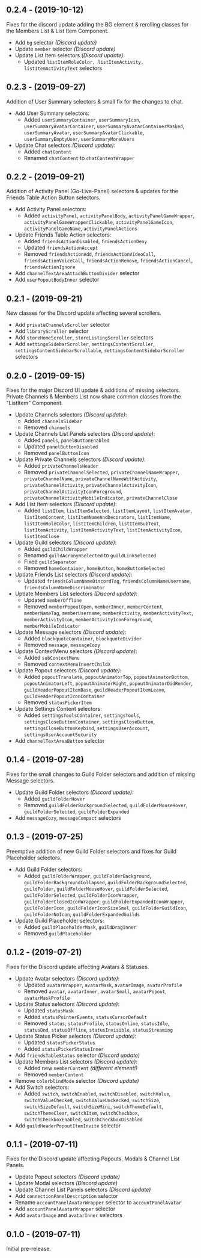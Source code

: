 ## 0.2.4 - (2019-10-12)
Fixes for the discord update adding the BG element & rerolling classes for the Members List & List Item Component.

- Add `bg` selector *(Discord update)*
- Update `member` selector *(Discord update)*
- Update List Item selectors *(Discord update)*:
	- Updated `listItemRoleColor, listItemActivity, listItemActivityText` selectors

## 0.2.3 - (2019-09-27)
Addition of User Summary selectors & small fix for the changes to chat.

- Add User Summary selectors:
	- Added `userSummaryContainer`, `userSummaryIcon`, `userSummaryAvatarContainer`, `userSummaryAvatarContainerMasked`, `userSummaryAvatar`, `userSummaryAvatarClickable`, `userSummaryEmptyUser`, `userSummaryMoreUsers`
- Update Chat selectors *(Discord update)*:
	- Added `chatContent`
	- Renamed `chatContent` to `chatContentWrapper`

## 0.2.2 - (2019-09-21)
Addition of Activity Panel (Go-Live-Panel) selectors & updates for the Friends Table Action Button selectors.

- Add Activity Panel selectors:
	- Added `activityPanel`, `activityPanelBody`, `activityPanelGameWrapper`, `activityPanelGameWrapperClickable`, `activityPanelGameIcon`, `activityPanelGameName`, `activityPanelActions`
- Update Friends Table Action selectors:
	- Added `friendsActionDisabled`, `friendsActionDeny`
	- Updated `friendsActionAccept`
	- Removed `friendsActionAdd`, `friendsActionVideoCall`, `friendsActionVoiceCall`, `friendsActionRemove`, `friendsActionCancel`, `friendsActionIgnore`
- Add `channelTextAreaAttachButtonDivider` selector
- Add `userPopoutBodyInner` selector

## 0.2.1 - (2019-09-21)
New classes for the Discord update affecting several scrollers.

- Add `privateChannelsScroller` selector
- Add `libraryScroller` selector
- Add `storeHomeScroller`, `storeListingScroller` selectors
- Add `settingsSidebarScroller`, `settingsContentScroller`, `settingsContentSidebarScrollable`, `settingsContentSidebarScroller` selectors

## 0.2.0 - (2019-09-15)
Fixes for the major Discord UI update & additions of missing selectors.  
Private Channels & Members List now share common classes from the "ListItem" Component.

- Update Channels selectors *(Discord update)*:
	- Added `channelsSidebar`
	- Removed `channels`
- Update Channels List Panels selectors *(Discord update)*:
	- Added `panels`, `panelButtonEnabled`
	- Updated `panelButtonDisabled`
	- Removed `panelButtonIcon`
- Update Private Channels selectors *(Discord update)*:
	- Added `privateChannelsHeader`
	- Removed `privateChannelSelected`, `privateChannelNameWrapper`, `privateChannelName`, `privateChannelNameWithActivity`, `privateChannelActivity`, `privateChannelActivityIcon`, `privateChannelActivityIconForeground`, `privateChannelActivityMobileIndicator`, `privateChannelClose`
- Add List Item selectors *(Discord update)*:
	- Added `listItem`, `listItemSelected`, `listItemLayout`, `listItemAvatar`, `listItemContent`, `listItemNameAndDecorators`, `listItemName`, `listItemRoleColor`, `listItemChildren`, `listItemSubText`, `listItemActivity`, `listItemActivityText`, `listItemActivityIcon`, `listItemClose`
- Update Guild selectors *(Discord update)*:
	- Added `guildChildWrapper`
	- Renamed `guildAcronymSelected` to `guildLinkSelected`
	- Fixed `guildSeparator`
	- Removed `homeContainer`, `homeButton`, `homeButtonSelected`
- Update Friends List selectors *(Discord update)*:
	- Updated `friendsColumnNameDiscordTag`, `friendsColumnNameUsername`, `friendsColumnNameDiscriminator`
- Update Members List selectors *(Discord update)*:
	- Updated `memberOffline`
	- Removed `memberPopoutOpen`, `memberInner`, `memberContent`, `memberNameTag`, `memberUsername`, `memberActivity`, `memberActivityText`, `memberActivityIcon`, `memberActivityIconForeground`, `memberMobileIndicator`
- Update Message selectors *(Discord update)*:
	- Added `blockquoteContainer`, `blockquoteDivider`
	- Removed `message`, `messageCozy`
- Update ContextMenu selectors *(Discord update)*:
	- Added `subContextMenu`
	- Removed `contextMenuInvertChildX`
- Update Popout selectors *(Discord update)*:
	- Added `popoutTranslate`, `popoutAnimatorTop`, `popoutAnimatorBottom`, `popoutAnimatorLeft`, `popoutAnimatorRight`, `popoutAnimatorDidRender`, `guildHeaderPopoutItemBase`, `guildHeaderPopoutItemLeave`, `guildHeaderPopoutIconContainer`
	- Removed `statusPickerItem`
- Update Settings Content selectors:
	- Added `settingsToolsContainer`, `settingsTools`, `settingsCloseButtonContainer`, `settingsCloseButton`, `settingsCloseButtonKeybind`, `settingsUserAccount`, `settingsUserAccountSecurity`
- Add `channelTextAreaButton` selector

## 0.1.4 - (2019-07-28)
Fixes for the small changes to Guild Folder selectors and addition of missing Message selectors.

- Update Guild Folder selectors *(Discord update)*:
	- Added `guildFolderHover`
	- Removed `guildFolderBackgroundSelected`, `guildFolderMouseHover`, `guildFolderSelected`, `guildFolderExpanded`
- Add `messageCozy`, `messageCompact` selectors

## 0.1.3 - (2019-07-25)
Preemptive addition of new Guild Folder selectors and fixes for Guild Placeholder selectors.

- Add Guild Folder selectors:
	- Added `guildFolderWrapper`, `guildFolderBackground`, `guildFolderBackgroundCollapsed`, `guildFolderBackgroundSelected`, `guildFolder`, `guildFolderMouseHover`, `guildFolderSelected`, `guildFolderSelected`, `guildFolderIconWrapper`, `guildFolderClosedIconWrapper`, `guildFolderExpandedIconWrapper`, `guildFolderIcon`, `guildFolderIconSizeSmol`, `guildFolderGuildIcon`, `guildFolderNoIcon`, `guildFolderExpandedGuilds`
- Update Guild Placeholder selectors:
	- Added `guildPlaceholderMask`, `guildDragInner`
	- Removed `guildPlaceholder`

## 0.1.2 - (2019-07-21)
Fixes for the Discord update affecting Avatars & Statuses.

- Update Avatar selectors *(Discord update)*:
	- Updated `avatarWrapper`, `avatarMask`, `avatarImage`, `avatarProfile`
	- Removed `avatar`, `avatarInner`, `avatarSmall`, `avatarPopout`, `avatarMaskProfile`
- Update Status selectors *(Discord update)*:
	- Updated `statusMask`
	- Added `statusPointerEvents`, `statusCursorDefault`
	- Removed `status`, `statusProfile`, `statusOnline`, `statusIdle`, `statusDnd`, `statusOffline`, `statusInvisible`, `statusStreaming`
- Update Status Picker selectors *(Discord update)*:
	- Updated `statusPickerStatus`
	- Added `statusPickerStatusInner`
- Add `friendsTableStatus` selector *(Discord update)*
- Update Members List selectors *(Discord update)*:
	- Added new `memberContent` *(different element!)*
	- Removed `memberContent`
- Remove `colorblindMode` selector *(Discord update)*
- Add Switch selectors:
	- Added `switch`, `switchEnabled`, `switchDisabled`, `switchValue`, `switchValueChecked`, `switchValueUnckecked`, `switchSize`, `switchSizeDefault`, `switchSizeMini`, `switchThemeDefault`, `switchThemeClear`, `switchItem`, `switchCheckbox`, `switchCheckboxEnabled`, `switchCheckboxDisabled`
- Add `guildHeaderPopoutItemInvite` selector

## 0.1.1 - (2019-07-11)
Fixes for the Discord update affecting Popouts, Modals & Channel List Panels.

- Update Popout selectors *(Discord update)*
- Update Modal selectors *(Discord update)*
- Update Channel List Panels selectors *(Discord update)*
- Add `connectionPanelDescription` selector
- Rename `accountPanelAvatarWrapper` selector to `accountPanelAvatar`
- Add `accountPanelAvatarWrapper` selector
- Add `avatarImage` and `avatarInner` selectors

## 0.1.0 - (2019-07-11)
Initial pre-release.